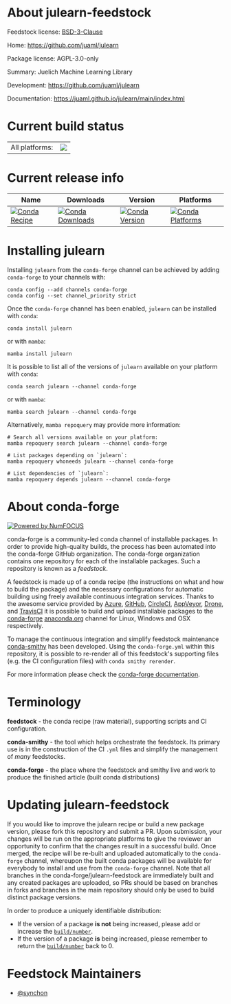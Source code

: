 About julearn-feedstock
=======================

Feedstock license: [BSD-3-Clause](https://github.com/conda-forge/julearn-feedstock/blob/main/LICENSE.txt)

Home: https://github.com/juaml/julearn

Package license: AGPL-3.0-only

Summary: Juelich Machine Learning Library

Development: https://github.com/juaml/julearn

Documentation: https://juaml.github.io/julearn/main/index.html

Current build status
====================


<table><tr><td>All platforms:</td>
    <td>
      <a href="https://dev.azure.com/conda-forge/feedstock-builds/_build/latest?definitionId=22271&branchName=main">
        <img src="https://dev.azure.com/conda-forge/feedstock-builds/_apis/build/status/julearn-feedstock?branchName=main">
      </a>
    </td>
  </tr>
</table>

Current release info
====================

| Name | Downloads | Version | Platforms |
| --- | --- | --- | --- |
| [![Conda Recipe](https://img.shields.io/badge/recipe-julearn-green.svg)](https://anaconda.org/conda-forge/julearn) | [![Conda Downloads](https://img.shields.io/conda/dn/conda-forge/julearn.svg)](https://anaconda.org/conda-forge/julearn) | [![Conda Version](https://img.shields.io/conda/vn/conda-forge/julearn.svg)](https://anaconda.org/conda-forge/julearn) | [![Conda Platforms](https://img.shields.io/conda/pn/conda-forge/julearn.svg)](https://anaconda.org/conda-forge/julearn) |

Installing julearn
==================

Installing `julearn` from the `conda-forge` channel can be achieved by adding `conda-forge` to your channels with:

```
conda config --add channels conda-forge
conda config --set channel_priority strict
```

Once the `conda-forge` channel has been enabled, `julearn` can be installed with `conda`:

```
conda install julearn
```

or with `mamba`:

```
mamba install julearn
```

It is possible to list all of the versions of `julearn` available on your platform with `conda`:

```
conda search julearn --channel conda-forge
```

or with `mamba`:

```
mamba search julearn --channel conda-forge
```

Alternatively, `mamba repoquery` may provide more information:

```
# Search all versions available on your platform:
mamba repoquery search julearn --channel conda-forge

# List packages depending on `julearn`:
mamba repoquery whoneeds julearn --channel conda-forge

# List dependencies of `julearn`:
mamba repoquery depends julearn --channel conda-forge
```


About conda-forge
=================

[![Powered by
NumFOCUS](https://img.shields.io/badge/powered%20by-NumFOCUS-orange.svg?style=flat&colorA=E1523D&colorB=007D8A)](https://numfocus.org)

conda-forge is a community-led conda channel of installable packages.
In order to provide high-quality builds, the process has been automated into the
conda-forge GitHub organization. The conda-forge organization contains one repository
for each of the installable packages. Such a repository is known as a *feedstock*.

A feedstock is made up of a conda recipe (the instructions on what and how to build
the package) and the necessary configurations for automatic building using freely
available continuous integration services. Thanks to the awesome service provided by
[Azure](https://azure.microsoft.com/en-us/services/devops/), [GitHub](https://github.com/),
[CircleCI](https://circleci.com/), [AppVeyor](https://www.appveyor.com/),
[Drone](https://cloud.drone.io/welcome), and [TravisCI](https://travis-ci.com/)
it is possible to build and upload installable packages to the
[conda-forge](https://anaconda.org/conda-forge) [anaconda.org](https://anaconda.org/)
channel for Linux, Windows and OSX respectively.

To manage the continuous integration and simplify feedstock maintenance
[conda-smithy](https://github.com/conda-forge/conda-smithy) has been developed.
Using the ``conda-forge.yml`` within this repository, it is possible to re-render all of
this feedstock's supporting files (e.g. the CI configuration files) with ``conda smithy rerender``.

For more information please check the [conda-forge documentation](https://conda-forge.org/docs/).

Terminology
===========

**feedstock** - the conda recipe (raw material), supporting scripts and CI configuration.

**conda-smithy** - the tool which helps orchestrate the feedstock.
                   Its primary use is in the construction of the CI ``.yml`` files
                   and simplify the management of *many* feedstocks.

**conda-forge** - the place where the feedstock and smithy live and work to
                  produce the finished article (built conda distributions)


Updating julearn-feedstock
==========================

If you would like to improve the julearn recipe or build a new
package version, please fork this repository and submit a PR. Upon submission,
your changes will be run on the appropriate platforms to give the reviewer an
opportunity to confirm that the changes result in a successful build. Once
merged, the recipe will be re-built and uploaded automatically to the
`conda-forge` channel, whereupon the built conda packages will be available for
everybody to install and use from the `conda-forge` channel.
Note that all branches in the conda-forge/julearn-feedstock are
immediately built and any created packages are uploaded, so PRs should be based
on branches in forks and branches in the main repository should only be used to
build distinct package versions.

In order to produce a uniquely identifiable distribution:
 * If the version of a package **is not** being increased, please add or increase
   the [``build/number``](https://docs.conda.io/projects/conda-build/en/latest/resources/define-metadata.html#build-number-and-string).
 * If the version of a package **is** being increased, please remember to return
   the [``build/number``](https://docs.conda.io/projects/conda-build/en/latest/resources/define-metadata.html#build-number-and-string)
   back to 0.

Feedstock Maintainers
=====================

* [@synchon](https://github.com/synchon/)

